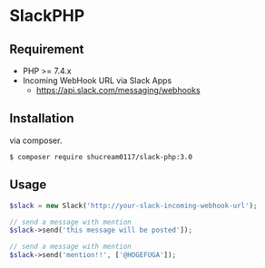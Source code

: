 # SlackPHP

## Requirement

- PHP >= 7.4.x
- Incoming WebHook URL via Slack Apps
  - https://api.slack.com/messaging/webhooks

## Installation

via composer.

```console
$ composer require shucream0117/slack-php:3.0
```

## Usage

```php
$slack = new Slack('http://your-slack-incoming-webhook-url');

// send a message with mention
$slack->send('this message will be posted']);

// send a message with mention
$slack->send('mention!!', ['@HOGEFUGA']);
```
